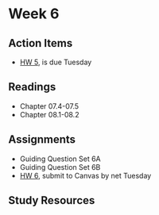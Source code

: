 # Week 6

## Action Items
* [HW 5](https://genchem.science.psu.edu/homework-5-houck), is due Tuesday


## Readings
* Chapter 07.4-07.5
* Chapter 08.1-08.2


## Assignments
 
- Guiding Question Set 6A 
- Guiding Question Set 6B
- [HW 6](https://genchem.science.psu.edu/homework-6-houck), submit to Canvas by net Tuesday

## Study Resources


